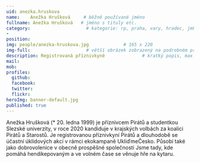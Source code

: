 ```yaml
---
uid: anezka.hruskova
name:    Anežka Hrušková     # běžně používané jméno
fullname: Anežka Hrušková   # jméno s tituly etc.
category:                     # kategorie: rp, praha, vary, hradec, jmk, senat
- 
position: 
img: people/anezka-hruskova.jpg             # 165 x 220
img-full:                     # větší obrázek zobrazený na podrobném profilu
description: Registrovaná příznivkyně              # kratký popis, max 160 znaků
mail: 
mob: 
profiles:
  github:
  facebook: 
  twitter:         
  flickr: 
heroImg: banner-default.jpg
published: true
---
```

Anežka Hrušková (* 20. ledna 1999) je příznivcem Pirátů a studentkou Slezské univerzity, v roce 2020 kandiduje v krajských volbách za koalici Pirátů a Starostů. Je registrovanou příznivkyní Pirátů a dlouhodobě se účastní úklidových akcí v rámci ekokampaně UkliďmeČesko. Působí také jako dobrovolenice v obecně prospěšné společnosti Jsme tady, kde pomáhá hendikepovaným a ve volném čase se věnuje hře na kytaru.

